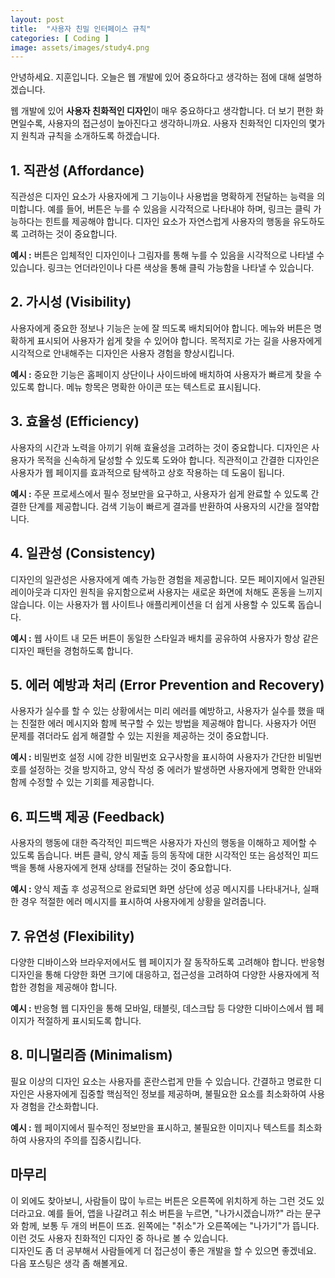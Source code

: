 ```yaml
---
layout: post
title:  "사용자 친밀 인터페이스 규칙"
categories: [ Coding ]
image: assets/images/study4.png
---
```

안녕하세요. 지훈입니다.
오늘은 웹 개발에 있어 중요하다고 생각하는 점에 대해 설명하겠습니다.

웹 개발에 있어 **사용자 친화적인 디자인**이 매우 중요하다고 생각합니다. 더 보기 편한 화면일수록, 사용자의 접근성이 높아진다고 생각하니까요. 사용자 친화적인 디자인의 몇가지 원칙과 규칙을 소개하도록 하겠습니다.

## 1. 직관성 (Affordance)
직관성은 디자인 요소가 사용자에게 그 기능이나 사용법을 명확하게 전달하는 능력을 의미합니다. 예를 들어, 버튼은 누를 수 있음을 시각적으로 나타내야 하며, 링크는 클릭 가능하다는 힌트를 제공해야 합니다. 디자인 요소가 자연스럽게 사용자의 행동을 유도하도록 고려하는 것이 중요합니다.

**예시 :** 버튼은 입체적인 디자인이나 그림자를 통해 누를 수 있음을 시각적으로 나타낼 수 있습니다. 링크는 언더라인이나 다른 색상을 통해 클릭 가능함을 나타낼 수 있습니다.

## 2. 가시성 (Visibility)
사용자에게 중요한 정보나 기능은 눈에 잘 띄도록 배치되어야 합니다. 메뉴와 버튼은 명확하게 표시되어 사용자가 쉽게 찾을 수 있어야 합니다. 목적지로 가는 길을 사용자에게 시각적으로 안내해주는 디자인은 사용자 경험을 향상시킵니다.

**예시 :** 중요한 기능은 홈페이지 상단이나 사이드바에 배치하여 사용자가 빠르게 찾을 수 있도록 합니다. 메뉴 항목은 명확한 아이콘 또는 텍스트로 표시됩니다.

## 3. 효율성 (Efficiency)
사용자의 시간과 노력을 아끼기 위해 효율성을 고려하는 것이 중요합니다. 디자인은 사용자가 목적을 신속하게 달성할 수 있도록 도와야 합니다. 직관적이고 간결한 디자인은 사용자가 웹 페이지를 효과적으로 탐색하고 상호 작용하는 데 도움이 됩니다.

**예시 :** 주문 프로세스에서 필수 정보만을 요구하고, 사용자가 쉽게 완료할 수 있도록 간결한 단계를 제공합니다. 검색 기능이 빠르게 결과를 반환하여 사용자의 시간을 절약합니다.

## 4. 일관성 (Consistency)
디자인의 일관성은 사용자에게 예측 가능한 경험을 제공합니다. 모든 페이지에서 일관된 레이아웃과 디자인 원칙을 유지함으로써 사용자는 새로운 화면에 처해도 혼동을 느끼지 않습니다. 이는 사용자가 웹 사이트나 애플리케이션을 더 쉽게 사용할 수 있도록 돕습니다.

**예시 :** 웹 사이트 내 모든 버튼이 동일한 스타일과 배치를 공유하여 사용자가 항상 같은 디자인 패턴을 경험하도록 합니다.

## 5. 에러 예방과 처리 (Error Prevention and Recovery)
사용자가 실수를 할 수 있는 상황에서는 미리 에러를 예방하고, 사용자가 실수를 했을 때는 친절한 에러 메시지와 함께 복구할 수 있는 방법을 제공해야 합니다. 사용자가 어떤 문제를 겪더라도 쉽게 해결할 수 있는 지원을 제공하는 것이 중요합니다.

**예시 :** 비밀번호 설정 시에 강한 비밀번호 요구사항을 표시하여 사용자가 간단한 비밀번호를 설정하는 것을 방지하고, 양식 작성 중 에러가 발생하면 사용자에게 명확한 안내와 함께 수정할 수 있는 기회를 제공합니다.

## 6. 피드백 제공 (Feedback)
사용자의 행동에 대한 즉각적인 피드백은 사용자가 자신의 행동을 이해하고 제어할 수 있도록 돕습니다. 버튼 클릭, 양식 제출 등의 동작에 대한 시각적인 또는 음성적인 피드백을 통해 사용자에게 현재 상태를 전달하는 것이 중요합니다.

**예시 :** 양식 제출 후 성공적으로 완료되면 화면 상단에 성공 메시지를 나타내거나, 실패한 경우 적절한 에러 메시지를 표시하여 사용자에게 상황을 알려줍니다.

## 7. 유연성 (Flexibility)
다양한 디바이스와 브라우저에서도 웹 페이지가 잘 동작하도록 고려해야 합니다. 반응형 디자인을 통해 다양한 화면 크기에 대응하고, 접근성을 고려하여 다양한 사용자에게 적합한 경험을 제공해야 합니다.

**예시 :** 반응형 웹 디자인을 통해 모바일, 태블릿, 데스크탑 등 다양한 디바이스에서 웹 페이지가 적절하게 표시되도록 합니다.

## 8. 미니멀리즘 (Minimalism)
필요 이상의 디자인 요소는 사용자를 혼란스럽게 만들 수 있습니다. 간결하고 명료한 디자인은 사용자에게 집중할 핵심적인 정보를 제공하며, 불필요한 요소를 최소화하여 사용자 경험을 간소화합니다.

**예시 :** 웹 페이지에서 필수적인 정보만을 표시하고, 불필요한 이미지나 텍스트를 최소화하여 사용자의 주의를 집중시킵니다.

## 마무리
이 외에도 찾아보니, 사람들이 많이 누르는 버튼은 오른쪽에 위치하게 하는 그런 것도 있더라고요. 예를 들어, 앱을 나갈려고 취소 버튼을 누르면, "나가시겠습니까?" 라는 문구와 함께, 보통 두 개의 버튼이 뜨죠. 왼쪽에는 "취소"가 오른쪽에는 "나가기"가 뜹니다. 이런 것도 사용자 친화적인 디자인 중 하나로 볼 수 있습니다.<br>디자인도 좀 더 공부해서 사람들에게 더 접근성이 좋은 개발을 할 수 있으면 좋겠네요. 다음 포스팅은 생각 좀 해볼게요.

